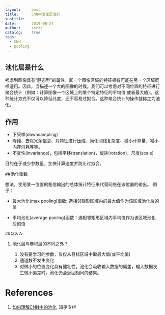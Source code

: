 ```yaml
---
layout:     post
title:      CNN中池化层浅析
subtitle:   
date:       2019-08-27
author:     ssrzz
catalog: 	true
tags:
  - CNN
  - pooling
---
```




## 池化层是什么

考虑到图像具有“静态型”的属性，即一个图像区域的特征极有可能在另一个区域同样适用。因此，当描述一个大的图像的时候，我们可以考虑对不同位置的特征进行聚合统计（例如：计算图像一个区域上的某个特定特征的平均值 或者最大值）。这种统计方式不仅可以降低纬度，还不容易过拟合。这种聚合统计的操作就称之为池化。

## 作用

* 下采样(downsampling)
* 降维、去除冗余信息、对特征进行压缩、简化网络复杂度、减小计算量、减小内存消耗等等。
* 不变性(invariance)，包括平移(translation)，旋转(rotation)，尺度(scale)

目的在于减少参数量，加快计算速度并防止过拟合。

##池化函数

想法，使用某一位置的相信输出的总体统计特征来代替网络在该位置的输出。 例子：

* 最大池化(max pooling)函数: 选相邻矩形区域内的最大值作为该区域池化后的值

* 平均池化(average pooling)函数：选相邻矩形区域内平均值作为该区域池化后的值

  

##Q & A

1. 池化层与卷积层的不同之外？

   1. 没有要学习的参数，仅仅从目标区域中取最大值(或平均值)
   2. 通道数不发生变化 
   3. 对微小的位置变化具有健壮性。池化会吸收输入数据的偏差，输入数据发生微小偏差时，池化仍会返回相同的结果。

   

# References

1. [如何理解CNN中的池化](https://zhuanlan.zhihu.com/p/35769417), 知乎专栏
